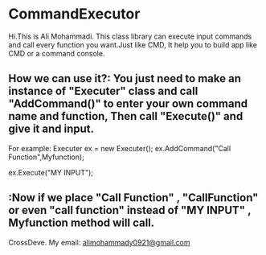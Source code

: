 # CommandExecutor
Hi.This is Ali Mohammadi.
This class library can execute input commands and call every function you want.Just like CMD, It help you to build app like CMD or a command console.

How we can use it?:
You just need to make an instance of "Executer" class and call "AddCommand()" to enter your own command name and function, Then call "Execute()" and give it and input.
----
For example:
  Executer ex = new Executer();
  ex.AddCommand("Call Function",Myfunction);
  
  ex.Execute("MY INPUT");
  
:Now if we place "Call Function" , "CallFunction" or even "call function" instead of "MY INPUT" , Myfunction method will call.
----
CrossDeve.
My email: alimohammady0921@gmail.com
